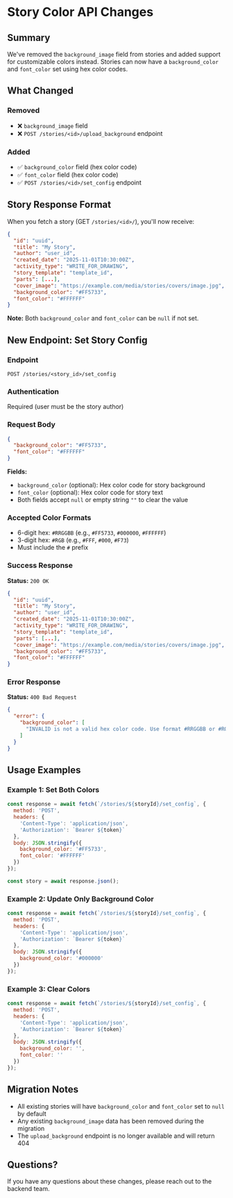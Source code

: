 # Story Color API Changes

## Summary

We've removed the `background_image` field from stories and added support for customizable colors instead. Stories can now have a `background_color` and `font_color` set using hex color codes.

## What Changed

### Removed
- ❌ `background_image` field
- ❌ `POST /stories/<id>/upload_background` endpoint

### Added
- ✅ `background_color` field (hex color code)
- ✅ `font_color` field (hex color code)
- ✅ `POST /stories/<id>/set_config` endpoint

## Story Response Format

When you fetch a story (GET `/stories/<id>/`), you'll now receive:

```json
{
  "id": "uuid",
  "title": "My Story",
  "author": "user_id",
  "created_date": "2025-11-01T10:30:00Z",
  "activity_type": "WRITE_FOR_DRAWING",
  "story_template": "template_id",
  "parts": [...],
  "cover_image": "https://example.com/media/stories/covers/image.jpg",
  "background_color": "#FF5733",
  "font_color": "#FFFFFF"
}
```

**Note:** Both `background_color` and `font_color` can be `null` if not set.

## New Endpoint: Set Story Config

### Endpoint
```
POST /stories/<story_id>/set_config
```

### Authentication
Required (user must be the story author)

### Request Body
```json
{
  "background_color": "#FF5733",
  "font_color": "#FFFFFF"
}
```

**Fields:**
- `background_color` (optional): Hex color code for story background
- `font_color` (optional): Hex color code for story text
- Both fields accept `null` or empty string `""` to clear the value

### Accepted Color Formats
- 6-digit hex: `#RRGGBB` (e.g., `#FF5733`, `#000000`, `#FFFFFF`)
- 3-digit hex: `#RGB` (e.g., `#FFF`, `#000`, `#F73`)
- Must include the `#` prefix

### Success Response
**Status:** `200 OK`

```json
{
  "id": "uuid",
  "title": "My Story",
  "author": "user_id",
  "created_date": "2025-11-01T10:30:00Z",
  "activity_type": "WRITE_FOR_DRAWING",
  "story_template": "template_id",
  "parts": [...],
  "cover_image": "https://example.com/media/stories/covers/image.jpg",
  "background_color": "#FF5733",
  "font_color": "#FFFFFF"
}
```

### Error Response
**Status:** `400 Bad Request`

```json
{
  "error": {
    "background_color": [
      "INVALID is not a valid hex color code. Use format #RRGGBB or #RGB"
    ]
  }
}
```

## Usage Examples

### Example 1: Set Both Colors
```javascript
const response = await fetch(`/stories/${storyId}/set_config`, {
  method: 'POST',
  headers: {
    'Content-Type': 'application/json',
    'Authorization': `Bearer ${token}`
  },
  body: JSON.stringify({
    background_color: '#FF5733',
    font_color: '#FFFFFF'
  })
});

const story = await response.json();
```

### Example 2: Update Only Background Color
```javascript
const response = await fetch(`/stories/${storyId}/set_config`, {
  method: 'POST',
  headers: {
    'Content-Type': 'application/json',
    'Authorization': `Bearer ${token}`
  },
  body: JSON.stringify({
    background_color: '#000000'
  })
});
```

### Example 3: Clear Colors
```javascript
const response = await fetch(`/stories/${storyId}/set_config`, {
  method: 'POST',
  headers: {
    'Content-Type': 'application/json',
    'Authorization': `Bearer ${token}`
  },
  body: JSON.stringify({
    background_color: '',
    font_color: ''
  })
});
```

## Migration Notes

- All existing stories will have `background_color` and `font_color` set to `null` by default
- Any existing `background_image` data has been removed during the migration
- The `upload_background` endpoint is no longer available and will return 404

## Questions?

If you have any questions about these changes, please reach out to the backend team.
